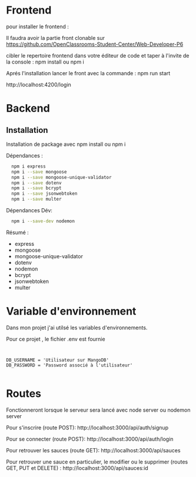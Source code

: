 # Frontend

pour installer le frontend :

Il faudra avoir la partie front clonable sur https://github.com/OpenClassrooms-Student-Center/Web-Developer-P6

cibler le repertoire frontend dans votre éditeur de code et taper à l'invite de la console  : npm install ou npm i

Aprés l'installation lancer le front avec la commande : npm run start

http://localhost:4200/login



# Backend

## Installation

Installation de package avec npm install ou npm i

Dépendances :

```bash
  npm i express
  npm i --save mongoose
  npm i --save mongoose-unique-validator
  npm i --save dotenv
  npm i --save bcrypt
  npm i --save jsonwebtoken
  npm i --save multer

```

Dépendances Dév:

```bash
  npm i --save-dev nodemon
```

Résumé :

- express
- mongoose
- mongoose-unique-validator
- dotenv
- nodemon
- bcrypt
- jsonwebtoken
- multer


# Variable d'environnement

Dans mon projet j'ai utilsé les variables d'environnements.

Pour ce projet , le fichier .env est fournie

```


DB_USERNAME = 'Utilisateur sur MangoDB'
DB_PASSWORD = 'Password associé à l'utilisateur'


```

# Routes

Fonctionneront lorsque le serveur sera lancé avec node server ou nodemon server

Pour s'inscrire (route POST):
http://localhost:3000/api/auth/signup

Pour se connecter (route POST):
http://localhost:3000/api/auth/login

Pour retrouver les sauces (route GET):
http://localhost:3000/api/sauces

Pour retrouver une sauce en particulier, le modifier ou le supprimer (routes GET, PUT et DELETE) :
http://localhost:3000/api/sauces:id
